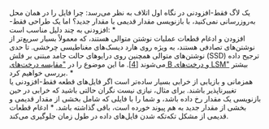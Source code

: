 یک لاگ فقط-افزودنی در نگاه اول اتلاف به نظر می‌رسد: چرا فایل را در همان محل به‌روزرسانی نمی‌کنید،
با بازنویسی مقدار قدیمی با مقدار جدید؟ اما یک طراحی فقط-افزودنی به چند دلیل مناسب
است: *  
افزودن و ادغام قطعات عملیات نوشتن متوالی هستند، که معمولاً بسیار سریع‌تر
از نوشتن‌های تصادفی هستند، به ویژه روی هارد دیسک‌های مغناطیسی چرخشی. تا حدی نوشتن‌های متوالی
همچنین روی درایوهای حالت جامد مبتنی بر فلش (SSD) ترجیح داده می‌شوند
[[4](ch03.html#Li2010te)]. ما این موضوع را در ["مقایسه درخت‌های B و درخت‌های LSM"](#sec_storage_btree_lsm_comparison) بیشتر بررسی خواهیم کرد. *  
همزمانی و بازیابی از خرابی بسیار ساده‌تر است اگر فایل‌های قطعه فقط-افزودنی یا تغییرناپذیر باشند. برای
مثال، نیازی نیست نگران حالتی باشید که خرابی در حین بازنویسی یک مقدار رخ داده باشد،
و شما را با فایلی که شامل بخشی از مقدار قدیمی و بخشی از مقدار جدید به هم پیوند خورده است،
باقی گذاشته باشد. *  ادغام قطعات قدیمی از مشکل تکه‌تکه شدن فایل‌های داده در طول زمان جلوگیری می‌کند.